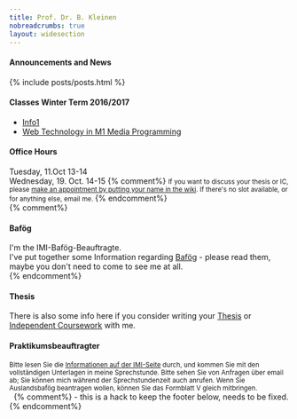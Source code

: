 ```yaml
---
title: Prof. Dr. B. Kleinen
nobreadcrumbs: true
layout: widesection
---
```



<div class = "above">
<h4>Announcements and News</h4>
{% include posts/posts.html %}
</div>



<div class = "box">
<h4>Classes Winter Term 2016/2017</h4>
<ul>
<li><a href = "ws2016/info1/">Info1</a></li>
<li><a href = "ws2016/media-programming-rails/">Web Technology in M1 Media Programming</a></li>
</ul>
</div>


<div class = "box">
<h4>Office Hours</h4>
Tuesday, 11.Oct 13-14
<br>
Wednesday, 19. Oct. 14-15
{% comment%}
<small>
If you want to discuss your thesis or IC, please <a href="https://github.com/bkleinen/bkleinen.github.io/wiki">make an appointment by putting your name in the wiki</a>. If there's no slot available, or for anything else, email me.
</small>
{% endcomment%}

</div>
{% comment%}
<div class = "box">
<h4>Baf&ouml;g</h4>
I'm the IMI-Baf&ouml;g-Beauftragte.<br/>
I've put together some Information regarding <a href="bafoeg/">Baf&ouml;g</a> - please read them, maybe you don't need to come to see me at all.
</div>
{% endcomment%}
<div class = "box">
<h4>Thesis</h4>
<p>There is also some info here if you consider writing your <a href="thesis/">Thesis</a> or <a href="thesis/independent_coursework">Independent Coursework</a> with me.</p>
</div>  

<div class = "box">
<h4>Praktikumsbeauftragter</h4>
<small>Bitte lesen Sie die <a href="http://imi-bachelor.htw-berlin.de/studium/praktikum/#c10774/">Informationen auf der IMI-Seite</a>
 durch, und kommen Sie mit den vollständigen
Unterlagen in meine Sprechstunde. Bitte sehen Sie von Anfragen über email ab; Sie können mich während der Sprechstundenzeit auch anrufen.
Wenn Sie Auslandsbafög beantragen wollen, können Sie das Formblatt V gleich mitbringen.
</small>
</div>
<div class = "below">
&nbsp;
{% comment%}
- this is a hack to keep the footer below, needs to be fixed.
{% endcomment%}
</div>
